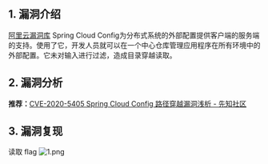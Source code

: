 ## 1. 漏洞介绍
[阿里云漏洞库](https://avd.aliyun.com/detail?id=AVD-2020-5405)
Spring Cloud Config为分布式系统的外部配置提供客户端的服务端的支持。使用了它，开发人员就可以在一个中心仓库管理应用程序在所有环境中的外部配置。它未对输入进行过滤，造成目录穿越读取。
## 2. 漏洞分析
**推荐：**[CVE-2020-5405 Spring Cloud Config 路径穿越漏洞浅析 - 先知社区](https://xz.aliyun.com/t/8303#toc-0)
## 3. 漏洞复现
读取 flag
![1.png](https://fastly.jsdelivr.net/gh/z9m8r8/PicGo-Notes-Pu/202310031128251.png)

